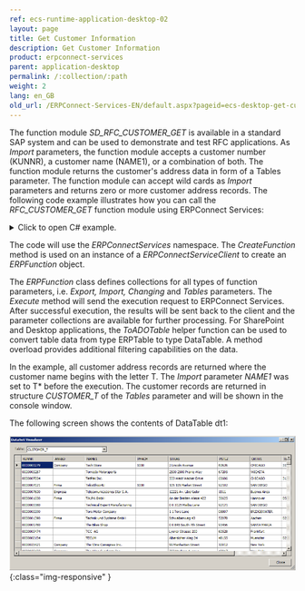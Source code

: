 ```yaml
---
ref: ecs-runtime-application-desktop-02
layout: page
title: Get Customer Information
description: Get Customer Information
product: erpconnect-services
parent: application-desktop
permalink: /:collection/:path
weight: 2
lang: en_GB
old_url: /ERPConnect-Services-EN/default.aspx?pageid=ecs-desktop-get-customer-information
---
```


The function module *SD_RFC_CUSTOMER_GET* is available in a standard SAP system and can be used to demonstrate and test RFC applications. As *Import* parameters, the function module accepts a customer number (KUNNR), a customer name (NAME1), or a combination of both. The function module returns the customer's address data in form of a Tables parameter. The function module can accept wild cards as *Import* parameters and returns zero or more customer address records. The following code example illustrates how you can call the *RFC_CUSTOMER_GET* function module using ERPConnect Services:

<details>
<summary>Click to open C# example.</summary>
{% highlight csharp %}
using ERPConnectServices; 
//... 
ERPConnectServiceClient client = new ERPConnectServiceClient("http://SERVERNAME"); 
ERPFunction function = client.CreateFunction("SD_RFC_CUSTOMER_GET"); 
function.Exports["NAME1"].ParamValue = "T*"; 
function.Execute(); 
    
DataTable dt1 = function.Tables["CUSTOMER_T"].ToADOTable(); 
DataTable dt2 = function.Tables["CUSTOMER_T"].ToADOTable("ORT01 = 'CHICAGO'"); 
    
foreach(ERPStructure row in function.Tables["CUSTOMER_T"]) 
 Console.WriteLine(row["NAME1"] + ", " + row["ORT01"]);
{% endhighlight %}
</details>

The code will use the *ERPConnectServices* namespace. The *CreateFunction* method is used on an instance of a *ERPConnectServiceClient* to create an *ERPFunction* object.

The *ERPFunction* class defines collections for all types of function parameters, i.e. *Export, Import, Changing* and *Tables* parameters. The *Execute* method will send the execution request to ERPConnect Services. 
After successful execution, the results will be sent back to the client and the parameter collections are available for further processing. For SharePoint and Desktop applications, the *ToADOTable* helper function can be used to convert table data from type ERPTable to type DataTable. A method overload provides additional filtering capabilities on the data.

In the example, all customer address records are returned where the customer name begins with the letter T. The *Import* parameter *NAME1* was set to T* before the execution. The customer records are returned in structure *CUSTOMER_T* of the *Tables* parameter and will be shown in the console window.

The following screen shows the contents of DataTable dt1:

![ECS-VS-Function-Preview](/img/content/ECS-VS-Function-Preview.png){:class="img-responsive" }